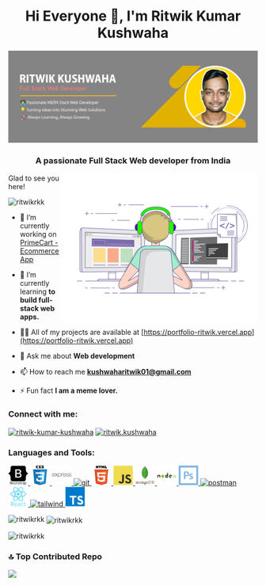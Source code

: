 <h1 align="center">Hi Everyone 👋, I'm Ritwik Kumar Kushwaha</h1>
<div align="center"> <img src="https://raw.githubusercontent.com/ritwikRkk/ritwikRkk/main/cover_img.png"> </div>
<h3 align="center">A passionate Full Stack Web developer from India</h3>
<img align="right" alt="Coding" width="400" src="https://raw.githubusercontent.com/devSouvik/devSouvik/master/gif3.gif">

<span> Glad to see you here! </span>
<p align="left"> <img src="https://komarev.com/ghpvc/?username=ritwikrkk&label=Profile%20views&color=0e75b6&style=flat" alt="ritwikrkk" /> </p>

- 🔭 I’m currently working on [PrimeCart - Ecommerce App](https://github.com/ritwikRkk/PrimeCart-client)

- 🌱 I’m currently learning **to build full-stack web apps.**

- 👨‍💻 All of my projects are available at [https://portfolio-ritwik.vercel.app](https://portfolio-ritwik.vercel.app)

- 💬 Ask me about **Web development**

- 📫 How to reach me **kushwaharitwik01@gmail.com**

- ⚡ Fun fact **I am a meme lover.**

<h3 align="left">Connect with me:</h3>
<p align="left">
<a href="https://linkedin.com/in/ritwik-kumar-kushwaha" target="blank"><img align="center" src="https://raw.githubusercontent.com/rahuldkjain/github-profile-readme-generator/master/src/images/icons/Social/linked-in-alt.svg" alt="ritwik-kumar-kushwaha" height="30" width="40" /></a>
<a href="https://instagram.com/ritwik.kushwaha" target="blank"><img align="center" src="https://raw.githubusercontent.com/rahuldkjain/github-profile-readme-generator/master/src/images/icons/Social/instagram.svg" alt="ritwik.kushwaha" height="30" width="40" /></a>
</p>

<h3 align="left">Languages and Tools:</h3>
<p align="left"> <a href="https://getbootstrap.com" target="_blank" rel="noreferrer"> <img src="https://raw.githubusercontent.com/devicons/devicon/master/icons/bootstrap/bootstrap-plain-wordmark.svg" alt="bootstrap" width="40" height="40"/> </a> <a href="https://www.w3schools.com/css/" target="_blank" rel="noreferrer"> <img src="https://raw.githubusercontent.com/devicons/devicon/master/icons/css3/css3-original-wordmark.svg" alt="css3" width="40" height="40"/> </a> <a href="https://expressjs.com" target="_blank" rel="noreferrer"> <img src="https://raw.githubusercontent.com/devicons/devicon/master/icons/express/express-original-wordmark.svg" alt="express" width="40" height="40"/> </a> <a href="https://git-scm.com/" target="_blank" rel="noreferrer"> <img src="https://www.vectorlogo.zone/logos/git-scm/git-scm-icon.svg" alt="git" width="40" height="40"/> </a> <a href="https://www.w3.org/html/" target="_blank" rel="noreferrer"> <img src="https://raw.githubusercontent.com/devicons/devicon/master/icons/html5/html5-original-wordmark.svg" alt="html5" width="40" height="40"/> </a> <a href="https://developer.mozilla.org/en-US/docs/Web/JavaScript" target="_blank" rel="noreferrer"> <img src="https://raw.githubusercontent.com/devicons/devicon/master/icons/javascript/javascript-original.svg" alt="javascript" width="40" height="40"/> </a> <a href="https://www.mongodb.com/" target="_blank" rel="noreferrer"> <img src="https://raw.githubusercontent.com/devicons/devicon/master/icons/mongodb/mongodb-original-wordmark.svg" alt="mongodb" width="40" height="40"/> </a> <a href="https://nodejs.org" target="_blank" rel="noreferrer"> <img src="https://raw.githubusercontent.com/devicons/devicon/master/icons/nodejs/nodejs-original-wordmark.svg" alt="nodejs" width="40" height="40"/> </a> <a href="https://www.photoshop.com/en" target="_blank" rel="noreferrer"> <img src="https://raw.githubusercontent.com/devicons/devicon/master/icons/photoshop/photoshop-line.svg" alt="photoshop" width="40" height="40"/> </a> <a href="https://postman.com" target="_blank" rel="noreferrer"> <img src="https://www.vectorlogo.zone/logos/getpostman/getpostman-icon.svg" alt="postman" width="40" height="40"/> </a> <a href="https://reactjs.org/" target="_blank" rel="noreferrer"> <img src="https://raw.githubusercontent.com/devicons/devicon/master/icons/react/react-original-wordmark.svg" alt="react" width="40" height="40"/> </a> <a href="https://tailwindcss.com/" target="_blank" rel="noreferrer"> <img src="https://www.vectorlogo.zone/logos/tailwindcss/tailwindcss-icon.svg" alt="tailwind" width="40" height="40"/> </a> <a href="https://www.typescriptlang.org/" target="_blank" rel="noreferrer"> <img src="https://raw.githubusercontent.com/devicons/devicon/master/icons/typescript/typescript-original.svg" alt="typescript" width="40" height="40"/> </a> </p>

<p><img align="left" src="https://github-readme-stats.vercel.app/api/top-langs?username=ritwikrkk&show_icons=true&locale=en&layout=compact" alt="ritwikrkk" /></p>

<p>&nbsp;<img align="center" src="https://github-readme-stats.vercel.app/api?username=ritwikrkk&show_icons=true&locale=en" alt="ritwikrkk" /></p>

<p><img align="center" src="https://github-readme-streak-stats.herokuapp.com/?user=ritwikrkk&" alt="ritwikrkk" /></p>

### 🔝 Top Contributed Repo
![](https://github-contributor-stats.vercel.app/api?username=ritwikRkk&limit=5&theme=flat&combine_all_yearly_contributions=true)

